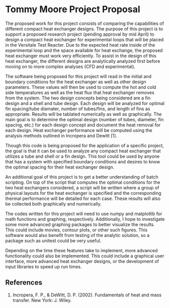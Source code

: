 # Tommy Moore Project Proposal

The proposed work for this project consists of comparing the capabilities of  different compact heat exchanger designs. The purpose of this project is to support a proposed research project (pending approval by mid April) to design a compact heat exchanger for experimental loops that will be placed in the Versitale Test Reacter. Due to the expected heat rate inside of the experimental loop and the space available for heat exchange, the proposed heat exchanger must work very efficiently. To assist in the design of this heat exchanger, the different designs are analytically analyzed first before moving on to more complex analyses (CFD and experimental).

The software being proposed for this project will  read in the initial and boundary conditions for the heat exchanger as well as other design parameters. These values will then be used to compute the hot and cold side temperatures as well as the heat flux that heat exchanger removes from the system. The two design concepts being considered are a fin design and a shell and tube design. Each design will be analyzed for optimal fin spacing/tube diamater, number of tubes/fins, and length of fins as appropriate. Results will be tablated numerically as well as graphically. The main goal is to determine the optimal design (number of tubes, diameter, fin spacing, etc.) for each design concept and document the heat removal for each design. Heat exchanger performance will be computed using the analysis methods outlined in Incropera and Dewitt [1].

Though this code is being proposed for the application of a specific project, the goal is that it can be used to analyze any compact heat exchanger that utilizes a tube and shell or a fin design. This tool could be used by anyone that has a system with specified boundary conditions and desires to know the optimal spacing for their heat exchanger design. 

An additional goal of this project is to get a better understanding of batch scripting. On top of the script that computes the optimal conditions for the two heat exchangers considered, a script will be written where a group of physical layouts for the heat exchanger is specified and the corresponding thermal performance will be detailed for each case. These results will also be collected both graphically and numerically.

The codes written for this project will need to use numpy and matplotlib for math functions and graphing, respectively. Additionally, I hope to investigate some more advanced graphing packages to better visualize the results. This could include movies, contour plots, or other such figures. This software would also benefit from testing of the analytic solution, so a package such as unitest could be very useful. 

Depending on the time these features take to implement, more advanced functionality could also be implemented. This could include a graphical user interface, more advanced heat exchanger designs, or the development of input libraries to speed up run times. 

## References
1. Incropera, F. P., & DeWitt, D. P. (2002). Fundamentals of heat and mass transfer. New York: J. Wiley.
